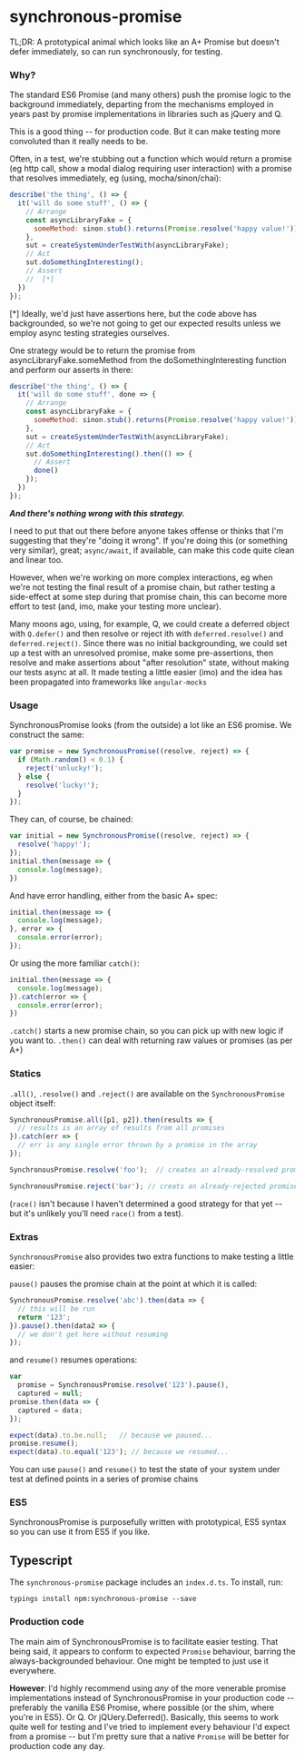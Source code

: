 # synchronous-promise
TL;DR: A prototypical animal which looks like an A+ Promise but doesn't defer
immediately, so can run synchronously, for testing.

### Why?
The standard ES6 Promise (and many others) push the promise logic to the background
immediately, departing from the mechanisms employed in years past by promise
implementations in libraries such as jQuery and Q.

This is a good thing -- for production code. But it can make testing more
convoluted than it really needs to be.

Often, in a test, we're stubbing out a function which would return a promise
(eg http call, show a modal dialog requiring user interaction) with a promise
that resolves immediately, eg (using, mocha/sinon/chai):

```javascript
describe('the thing', () => {
  it('will do some stuff', () => {
    // Arrange
    const asyncLibraryFake = {
      someMethod: sinon.stub().returns(Promise.resolve('happy value!'))
    },
    sut = createSystemUnderTestWith(asyncLibraryFake);
    // Act
    sut.doSomethingInteresting();
    // Assert
    //  [*]
  })
});
```

[*] Ideally, we'd just have assertions here, but the code above has backgrounded,
so we're not going to get our expected results unless we employ async testing
strategies ourselves.

One strategy would be to return the promise from
  asyncLibraryFake.someMethod
from the
  doSomethingInteresting
function and perform our asserts in there: 
  
```javascript
describe('the thing', () => {
  it('will do some stuff', done => {
    // Arrange
    const asyncLibraryFake = {
      someMethod: sinon.stub().returns(Promise.resolve('happy value!'))
    },
    sut = createSystemUnderTestWith(asyncLibraryFake);
    // Act
    sut.doSomethingInteresting().then(() => {
      // Assert
      done()
    });
  })
});
```
***And there's nothing wrong with this strategy.***

I need to put that out there before anyone takes offense or thinks that I'm suggesting 
that they're "doing it wrong".
If you're doing this (or something very similar), great; `async/await`, if available, 
can make this code quite clean and linear too.

However, when we're working on more complex interactions, eg when we're not
testing the final result of a promise chain, but rather testing a side-effect
at some step during that promise chain, this can become more effort to test
(and, imo, make your testing more unclear).

Many moons ago, using, for example, Q, we could create a deferred object with
`Q.defer()` and then resolve or reject ith with `deferred.resolve()` and
`deferred.reject()`. Since there was no initial backgrounding, we could set
up a test with an unresolved promise, make some pre-assertions, then resolve
and make assertions about "after resolution" state, without making our tests
async at all. It made testing a little easier (imo) and the idea has been
propagated into frameworks like `angular-mocks`

### Usage

SynchronousPromise looks (from the outside) a lot like an ES6 promise. We construct
the same:

```javascript
var promise = new SynchronousPromise((resolve, reject) => {
  if (Math.random() < 0.1) {
    reject('unlucky!');
  } else {
    resolve('lucky!');
  }
});
```

They can, of course, be chained:

```javascript
var initial = new SynchronousPromise((resolve, reject) => {
  resolve('happy!');
});
initial.then(message => {
  console.log(message);
})
```

And have error handling, either from the basic A+ spec:
   
```javascript
initial.then(message => {
  console.log(message);
}, error => {
  console.error(error);
});
```

Or using the more familiar `catch()`:

```javascript
initial.then(message => {
  console.log(message);
}).catch(error => {
  console.error(error);
})
```

`.catch()` starts a new promise chain, so you can pick up with new logic
if you want to. `.then()` can deal with returning raw values or promises
(as per A+)

### Statics
`.all()`, `.resolve()` and `.reject()` are available on the `SynchronousPromise`
object itself:

```javascript
SynchronousPromise.all([p1, p2]).then(results => {
  // results is an array of results from all promises
}).catch(err => {
  // err is any single error thrown by a promise in the array
});

SynchronousPromise.resolve('foo');  // creates an already-resolved promise

SynchronousPromise.reject('bar'); // creats an already-rejected promise
```

(`race()` isn't because I haven't determined a good strategy for that yet -- but it's
unlikely you'll need `race()` from a test).

### Extras
`SynchronousPromise` also provides two extra functions to make testing a little
easier:

`pause()` pauses the promise chain at the point at which it is called:

```javascript
SynchronousPromise.resolve('abc').then(data => {
  // this will be run
  return '123';
}).pause().then(data2 => {
  // we don't get here without resuming
});
```

and `resume()` resumes operations:

```javascript
var
  promise = SynchronousPromise.resolve('123').pause(),
  captured = null;
promise.then(data => {
  captured = data;
});

expect(data).to.be.null;   // because we paused...
promise.resume();
expect(data).to.equal('123'); // because we resumed...
```

You can use `pause()` and `resume()` to test the state of your system under
test at defined points in a series of promise chains

### ES5
SynchronousPromise is purposefully written with prototypical, ES5 syntax so you
can use it from ES5 if you like.

## Typescript
The `synchronous-promise` package includes an `index.d.ts`. To install, run:
```
typings install npm:synchronous-promise --save
```

### Production code
The main aim of SynchronousPromise is to facilitate easier testing. That being
said, it appears to conform to expected `Promise` behaviour, barring the
always-backgrounded behaviour. One might be tempted to just use it everywhere.

**However**: I'd highly recommend using *any* of the more venerable promise implementations
instead of SynchronousPromise in your production code -- preferably the vanilla
ES6 Promise, where possible (or the shim, where you're in ES5). Or Q.
Or jQUery.Deferred(). Basically, this seems to work quite well for testing and
I've tried to implement every behaviour I'd expect from a promise -- but I'm
pretty sure that a native `Promise` will be better for production code any day. 
